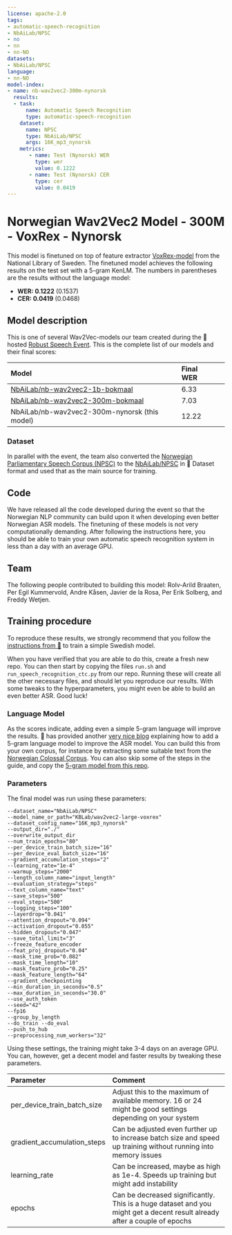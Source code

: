 ```yaml
---
license: apache-2.0
tags:
- automatic-speech-recognition
- NbAiLab/NPSC
- no
- nn
- nn-NO
datasets:
- NbAiLab/NPSC
language:
- nn-NO
model-index:
- name: nb-wav2vec2-300m-nynorsk
  results:
  - task:
      name: Automatic Speech Recognition 
      type: automatic-speech-recognition
    dataset:
      name: NPSC
      type: NbAiLab/NPSC
      args: 16K_mp3_nynorsk
    metrics:
       - name: Test (Nynorsk) WER
         type: wer
         value: 0.1222
       - name: Test (Nynorsk) CER
         type: cer
         value: 0.0419
---
```


# Norwegian Wav2Vec2 Model - 300M - VoxRex - Nynorsk
This model is finetuned on top of feature extractor [VoxRex-model](https://huggingface.co/KBLab/wav2vec2-large-voxrex) from the National Library of Sweden. The finetuned model achieves the following results on the test set with a 5-gram KenLM. The numbers in parentheses are the results without the language model:
- **WER: 0.1222** (0.1537)
- **CER: 0.0419** (0.0468)

## Model description
This is one of several Wav2Vec-models our team created during the 🤗 hosted [Robust Speech Event](https://discuss.huggingface.co/t/open-to-the-community-robust-speech-recognition-challenge/13614?s=09). This is the complete list of our models and their final scores:

| Model         | Final WER   | |
|:--------------|:------------|:------------:|
| [NbAiLab/nb-wav2vec2-1b-bokmaal](https://huggingface.co/NbAiLab/nb-wav2vec2-1b-bokmaal) |  6.33 |                                          |
| [NbAiLab/nb-wav2vec2-300m-bokmaal](https://huggingface.co/NbAiLab/nb-wav2vec2-300m-bokmaal) |  7.03 |                                      |
| NbAiLab/nb-wav2vec2-300m-nynorsk (this model) | 12.22  |                                                |
### Dataset
In parallel with the event, the team also converted the [Norwegian Parliamentary Speech Corpus (NPSC)](https://www.nb.no/sprakbanken/en/resource-catalogue/oai-nb-no-sbr-58/) to the [NbAiLab/NPSC](https://huggingface.co/datasets/NbAiLab/NPSC) in 🤗 Dataset format and used that as the main source for training.

## Code
We have released all the code developed during the event so that the Norwegian NLP community can build upon it when developing even better Norwegian ASR models. The finetuning of these models is not very computationally demanding. After following the instructions here, you should be able to train your own automatic speech recognition system in less than a day with an average GPU.

## Team
The following people contributed to building this model: Rolv-Arild Braaten, Per Egil Kummervold, Andre Kåsen, Javier de la Rosa, Per Erik Solberg, and Freddy Wetjen. 

## Training procedure
To reproduce these results, we strongly recommend that you follow the [instructions from 🤗](https://github.com/huggingface/transformers/tree/master/examples/research_projects/robust-speech-event#talks) to train a simple Swedish model.

When you have verified that you are able to do this, create a fresh new repo. You can then start by copying the files ```run.sh``` and ```run_speech_recognition_ctc.py``` from our repo. Running these will create all the other necessary files, and should let you reproduce our results. With some tweaks to the hyperparameters, you might even be able to build an even better ASR. Good luck!

### Language Model
As the scores indicate, adding even a simple 5-gram language will improve the results.  🤗 has provided another [very nice blog](https://huggingface.co/blog/wav2vec2-with-ngram) explaining how to add a 5-gram language model to improve the ASR model. You can build this from your own corpus, for instance by extracting some suitable text from the [Norwegian Colossal Corpus](https://huggingface.co/datasets/NbAiLab/NCC). You can also skip some of the steps in the guide, and copy the [5-gram model from this repo](https://huggingface.co/NbAiLab/XLSR-300M-bokmaal/tree/main/language_model).


### Parameters
The final model was run using these parameters:
```
--dataset_name="NbAiLab/NPSC" 
--model_name_or_path="KBLab/wav2vec2-large-voxrex" 
--dataset_config_name="16K_mp3_nynorsk" 
--output_dir="./" 
--overwrite_output_dir 
--num_train_epochs="80" 
--per_device_train_batch_size="16" 
--per_device_eval_batch_size="16" 
--gradient_accumulation_steps="2" 
--learning_rate="1e-4" 
--warmup_steps="2000" 
--length_column_name="input_length" 
--evaluation_strategy="steps" 
--text_column_name="text" 
--save_steps="500" 
--eval_steps="500" 
--logging_steps="100" 
--layerdrop="0.041" 
--attention_dropout="0.094" 
--activation_dropout="0.055" 
--hidden_dropout="0.047" 
--save_total_limit="3" 
--freeze_feature_encoder 
--feat_proj_dropout="0.04" 
--mask_time_prob="0.082" 
--mask_time_length="10" 
--mask_feature_prob="0.25" 
--mask_feature_length="64" 
--gradient_checkpointing 
--min_duration_in_seconds="0.5" 
--max_duration_in_seconds="30.0" 
--use_auth_token 
--seed="42" 
--fp16 
--group_by_length 
--do_train --do_eval 
--push_to_hub 
--preprocessing_num_workers="32"
```

Using these settings, the training might take 3-4 days on an average GPU. You can, however, get a decent model and faster results by tweaking these parameters.

| Parameter| Comment | 
|:-------------|:-----|
| per_device_train_batch_size       | Adjust this to the maximum of available memory. 16 or 24 might be good settings depending on your system  |
|gradient_accumulation_steps |Can be adjusted even further up to increase batch size and speed up training without running into memory issues |
| learning_rate|Can be increased, maybe as high as 1e-4. Speeds up training but might add instability |
| epochs| Can be decreased significantly. This is a huge dataset and you might get a decent result already after a couple of epochs|


